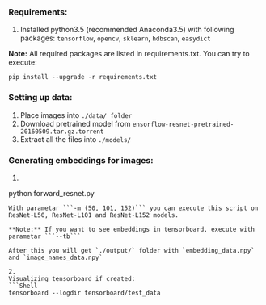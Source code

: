 ### Requirements:

1. Installed python3.5 (recommended Anaconda3.5) with following packages: `tensorflow`, `opencv`, `sklearn`, `hdbscan`, `easydict`

**Note:** All required packages are listed in requirements.txt. You can try to execute:
  ```Shell
  pip install --upgrade -r requirements.txt
  ```

### Setting up data:
1. Place images into `./data/ folder`
2. Download pretrained model from `ensorflow-resnet-pretrained-20160509.tar.gz.torrent`
3. Extract all the files into `./models/`

### Generating embeddings for images:
  1. ```Shell
  python forward_resnet.py
  ```
  With parametar ```-m (50, 101, 152)``` you can execute this script on ResNet-L50, ResNet-L101 and ResNet-L152 models.

  **Note:** If you want to see embeddings in tensorboard, execute with parametar ```--tb```

  After this you will get `./output/` folder with `embedding_data.npy` and `image_names_data.npy`
  
  2.
  Visualizing tensorboard if created:
  ```Shell
  tensorboard --logdir tensorboard/test_data
  ```


